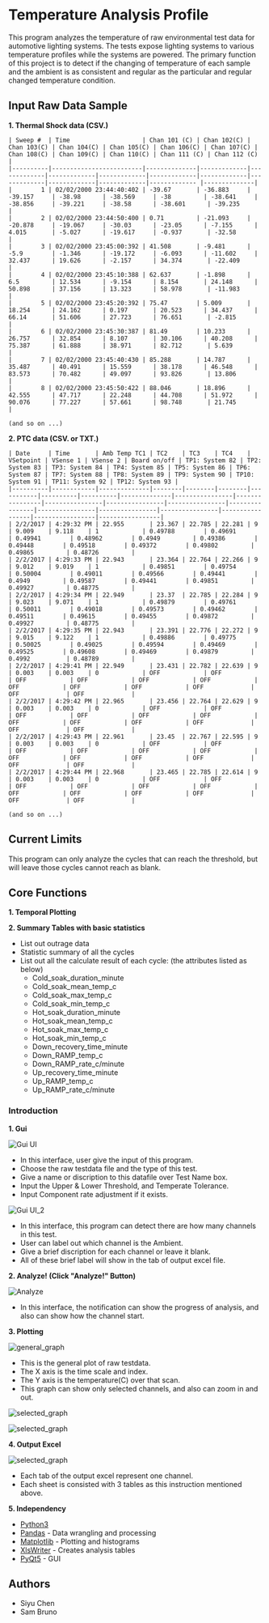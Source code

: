 # Temperature Analysis Profile 

This program analyzes the temperature of raw environmental test data for automotive lighting systems. The tests expose lighting systems to various temperature profiles while the systems are powered. The primary function of this project is to detect if the changing of temperature of each sample and the ambient is as consistent and regular as the particular and regular changed temperature condition.

## Input Raw Data Sample
**1. Thermal Shock data (CSV.)**

```
| Sweep #  | Time                    | Chan 101 (C) | Chan 102(C) | Chan 103(C) | Chan 104(C) | Chan 105(C) | Chan 106(C) | Chan 107(C) | Chan 108(C) | Chan 109(C) | Chan 110(C) | Chan 111 (C) | Chan 112 (C) |
|----------|-------------------------|--------------|-------------|-------------|-------------|-------------|-------------|-------------|-------------|-------------|-------------|------------- |--------------|
|        1 | 02/02/2000 23:44:40:402 | -39.67       | -36.883     | -39.157     | -38.98      | -38.569     | -38         | -38.641     | -38.856     | -39.221     | -38.58      | -38.601      | -39.235      |
|        2 | 02/02/2000 23:44:50:400 | 0.71         | -21.093     | -20.878     | -19.067     | -30.03      | -23.05      | -7.155      | 4.015       | -5.027      | -19.617     | -0.937       | -32.58       |
|        3 | 02/02/2000 23:45:00:392 | 41.508       | -9.481      | -5.9        | -1.346      | -19.172     | -6.093      | -11.602     | 32.437      | 19.626      | -2.157      | 34.374       | -22.409      |
|        4 | 02/02/2000 23:45:10:388 | 62.637       | -1.898      | 6.5         | 12.534      | -9.154      | 8.154       | 24.148      | 50.898      | 37.156      | 13.323      | 58.978       | -11.983      |
|        5 | 02/02/2000 23:45:20:392 | 75.47        | 5.009       | 18.254      | 24.162      | 0.197       | 20.523      | 34.437      | 66.14       | 51.606      | 27.723      | 76.651       | -2.815       |
|        6 | 02/02/2000 23:45:30:387 | 81.49        | 10.233      | 26.757      | 32.854      | 8.107       | 30.106      | 40.208      | 75.387      | 61.888      | 38.971      | 82.712       | 5.639        |
|        7 | 02/02/2000 23:45:40:430 | 85.288       | 14.787      | 35.487      | 40.491      | 15.559      | 38.178      | 46.548      | 83.573      | 70.482      | 49.097      | 93.826       | 13.806       |
|        8 | 02/02/2000 23:45:50:422 | 88.046       | 18.896      | 42.555      | 47.717      | 22.248      | 44.708      | 51.972      | 90.076      | 77.227      | 57.661      | 98.748       | 21.745       |

(and so on ...)

```

**2. PTC data (CSV. or TXT.)**

```
| Date     | Time       | Amb Temp TC1 | TC2    | TC3    | TC4    | VSetpoint | VSense 1 | VSense 2 | Board on/off | TP1: System 82 | TP2: System 83 | TP3: System 84 | TP4: System 85 | TP5: System 86 | TP6: System 87 | TP7: System 88 | TP8: System 89 | TP9: System 90 | TP10: System 91 | TP11: System 92 | TP12: System 93 |
|----------|------------|--------------|--------|--------|--------|-----------|----------|----------|--------------|----------------|----------------|----------------|----------------|----------------|----------------|----------------|----------------|----------------|-----------------|-----------------|-----------------|
| 2/2/2017 | 4:29:32 PM | 22.955       | 23.367 | 22.785 | 22.281 | 9         | 9.009    | 9.118    | 1            | 0.49788        | 0.49691        | 0.49941        | 0.48962        | 0.4949         | 0.49386        | 0.49448        | 0.49518        | 0.49372        | 0.49802         | 0.49865         | 0.48726         |
| 2/2/2017 | 4:29:33 PM | 22.943       | 23.364 | 22.764 | 22.266 | 9         | 9.012    | 9.019    | 1            | 0.49851        | 0.49754        | 0.50004        | 0.49011        | 0.49566        | 0.49441        | 0.4949         | 0.49587        | 0.49441        | 0.49851         | 0.49927         | 0.48775         |
| 2/2/2017 | 4:29:34 PM | 22.949       | 23.37  | 22.785 | 22.284 | 9         | 9.023    | 9.071    | 1            | 0.49879        | 0.49761        | 0.50011        | 0.49018        | 0.49573        | 0.49462        | 0.49511        | 0.49615        | 0.49455        | 0.49872         | 0.49927         | 0.48775         |
| 2/2/2017 | 4:29:35 PM | 22.943       | 23.391 | 22.776 | 22.272 | 9         | 9.015    | 9.122    | 1            | 0.49886        | 0.49775        | 0.50025        | 0.49025        | 0.49594        | 0.49469        | 0.49525        | 0.49608        | 0.49469        | 0.49879         | 0.4992          | 0.48789         |
| 2/2/2017 | 4:29:41 PM | 22.949       | 23.431 | 22.782 | 22.639 | 9         | 0.003    | 0.003    | 0            | OFF            | OFF            | OFF            | OFF            | OFF            | OFF            | OFF            | OFF            | OFF            | OFF             | OFF             | OFF             |
| 2/2/2017 | 4:29:42 PM | 22.965       | 23.456 | 22.764 | 22.629 | 9         | 0.003    | 0.003    | 0            | OFF            | OFF            | OFF            | OFF            | OFF            | OFF            | OFF            | OFF            | OFF            | OFF             | OFF             | OFF             |
| 2/2/2017 | 4:29:43 PM | 22.961       | 23.45  | 22.767 | 22.595 | 9         | 0.003    | 0.003    | 0            | OFF            | OFF            | OFF            | OFF            | OFF            | OFF            | OFF            | OFF            | OFF            | OFF             | OFF             | OFF             |
| 2/2/2017 | 4:29:44 PM | 22.968       | 23.465 | 22.785 | 22.614 | 9         | 0.003    | 0.003    | 0            | OFF            | OFF            | OFF            | OFF            | OFF            | OFF            | OFF            | OFF            | OFF            | OFF             | OFF             | OFF             |

(and so on ...)

```

## Current Limits

This program can only analyze the cycles that can reach the threshold, but will leave those cycles cannot reach as blank. 

## Core Functions

**1. Temporal Plotting**

**2. Summary Tables with basic statistics**
* List out outrage data
* Statistic summary of all the cycles
* List out all the calculate result of each cycle: (the attributes listed as below)
   * Cold_soak_duration_minute
   * Cold_soak_mean_temp_c
   * Cold_soak_max_temp_c
   * Cold_soak_min_temp_c
   * Hot_soak_duration_minute
   * Hot_soak_mean_temp_c
   * Hot_soak_max_temp_c
   * Hot_soak_min_temp_c
   * Down_recovery_time_minute
   * Down_RAMP_temp_c
   * Down_RAMP_rate_c/minute
   * Up_recovery_time_minute
   * Up_RAMP_temp_c
   * Up_RAMP_rate_c/minute

### Introduction
**1. Gui**

![Gui UI](/images/mergeGUI.PNG)

   * In this interface, user give the input of this program.
   * Choose the raw testdata file and the type of this test.
   * Give a name or discription to this datafile over Test Name box.
   * Input the Upper & Lower Threshold, and Temperate Tolerance.
   * Input Component rate adjustment if it exists.
   

![Gui UI_2](/images/mergeCH.PNG)

   * In this interface, this program can detect there are how many channels in this test.
   * User can label out which channel is the Ambient.
   * Give a brief discription for each channel or leave it blank.
   * All of these brief label will show in the tab of output excel file.
   
**2. Analyze! (Click "Analyze!" Button)**

![Analyze](/images/notification.PNG)

   * In this interface, the notification can show the progress of analysis, and also can show how the channel start.
   
**3. Plotting**

![general_graph](/images/general_plot.PNG)

   * This is the general plot of raw testdata.
   * The X axis is the time scale and index.
   * The Y axis is the temperature(C) over that scan.
   * This graph can show only selected channels, and also can zoom in and out.
   
![selected_graph](/images/scale_in_graph.PNG)

![selected_graph](/images/ambient_graph.PNG)

**4. Output Excel**

![selected_graph](/images/output.PNG)

   * Each tab of the output excel represent one channel.
   * Each sheet is consisted with 3 tables as this instruction mentioned above.
   
**5. Independency**

* [Python3](https://www.python.org/)
* [Pandas](http://pandas.pydata.org/) - Data wrangling and processing
* [Matplotlib](https://plot.ly/python/) - Plotting and histograms
* [XlsWriter](http://xlsxwriter.readthedocs.io/) - Creates analysis tables
* [PyQt5](https://pypi.python.org/pypi/PyQt5) - GUI

## Authors

* Siyu Chen
* Sam Bruno
